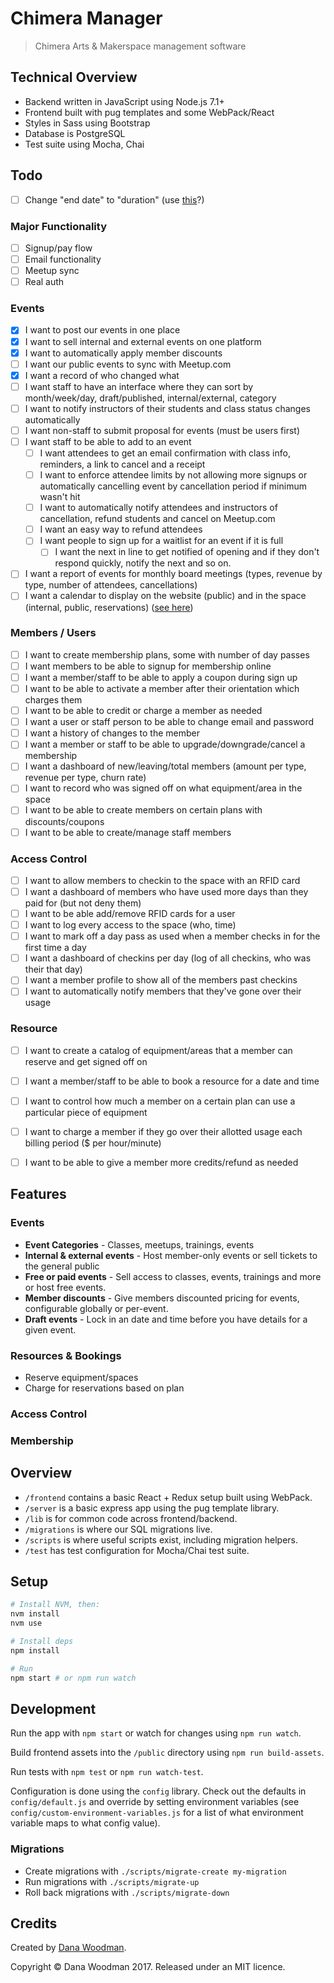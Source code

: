 # Chimera Manager

> Chimera Arts & Makerspace management software

## Technical Overview

- Backend written in JavaScript using Node.js 7.1+
- Frontend built with pug templates and some WebPack/React
- Styles in Sass using Bootstrap
- Database is PostgreSQL
- Test suite using Mocha, Chai


## Todo

- [ ] Change "end date" to "duration" (use [this](https://github.com/koss-lebedev/bootstrap-duration-picker)?)


### Major Functionality

- [ ] Signup/pay flow
- [ ] Email functionality
- [ ] Meetup sync
- [ ] Real auth

### Events

- [x] I want to post our events in one place
- [x] I want to sell internal and external events on one platform
- [x] I want to automatically apply member discounts
- [ ] I want our public events to sync with Meetup.com
- [x] I want a record of who changed what
- [ ] I want staff to have an interface where they can sort by month/week/day, draft/published, internal/external, category
- [ ] I want to notify instructors of their students and class status changes automatically
- [ ] I want non-staff to submit proposal for events (must be users first)
- [ ] I want staff to be able to add to an event
    - [ ] I want attendees to get an email confirmation with class info, reminders, a link to cancel and a receipt
    - [ ] I want to enforce attendee limits by not allowing more signups or automatically cancelling event by cancellation period if minimum wasn't hit
    - [ ] I want to automatically notify attendees and instructors of cancellation, refund students and cancel on Meetup.com
    - [ ] I want an easy way to refund attendees
    - [ ] I want people to sign up for a waitlist for an event if it is full
      - [ ] I want the next in line to get notified of opening and if they don't respond quickly, notify the next and so on.
- [ ] I want a report of events for monthly board meetings (types, revenue by type, number of attendees, cancellations)
- [ ] I want a calendar to display on the website (public) and in the space (internal, public, reservations) ([see here](http://demos.creative-tim.com/fullcalendar))

### Members / Users

- [ ] I want to create membership plans, some with number of day passes
- [ ] I want members to be able to signup for membership online
- [ ] I want a member/staff to be able to apply a coupon during sign up
- [ ] I want to be able to activate a member after their orientation which charges them
- [ ] I want to be able to credit or charge a member as needed
- [ ] I want a user or staff person to be able to change email and password
- [ ] I want a history of changes to the member
- [ ] I want a member or staff to be able to upgrade/downgrade/cancel a membership
- [ ] I want a dashboard of new/leaving/total members (amount per type, revenue per type, churn rate)
- [ ] I want to record who was signed off on what equipment/area in the space 
- [ ] I want to be able to create members on certain plans with discounts/coupons
- [ ] I want to be able to create/manage staff members

### Access Control

- [ ] I want to allow members to checkin to the space with an RFID card
- [ ] I want a dashboard of members who have used more days than they paid for (but not deny them)
- [ ] I want to be able add/remove RFID cards for a user
- [ ] I want to log every access to the space (who, time)
- [ ] I want to mark off a day pass as used when a member checks in for the first time a day
- [ ] I want a dashboard of checkins per day (log of all checkins, who was their that day)
- [ ] I want a member profile to show all of the members past checkins
- [ ] I want to automatically notify members that they've gone over their usage

### Resource

- [ ] I want to create a catalog of equipment/areas that a member can reserve and get signed off on
- [ ] I want a member/staff to be able to book a resource for a date and time
- [ ] I want to control how much a member on a certain plan can use a particular piece of equipment
- [ ] I want to charge a member if they go over their allotted usage each billing period ($ per hour/minute)
- [ ] I want to be able to give a member more credits/refund as needed


## Features

### Events

  - **Event Categories** - Classes, meetups, trainings, events
  - **Internal & external events** - Host member-only events or sell tickets to the general public
  - **Free or paid events** - Sell access to classes, events, trainings and more or host free events.
  - **Member discounts** - Give members discounted pricing for events, configurable globally or per-event.
  - **Draft events** - Lock in an date and time before you have details for a given event.


### Resources & Bookings
  - Reserve equipment/spaces
  - Charge for reservations based on plan

### Access Control

### Membership


## Overview

- `/frontend` contains a basic React + Redux setup built using WebPack.
- `/server` is a basic express app using the pug template library.
- `/lib` is for common code across frontend/backend.
- `/migrations` is where our SQL migrations live.
- `/scripts` is where useful scripts exist, including migration helpers.
- `/test` has test configuration for Mocha/Chai test suite.


## Setup

```bash
# Install NVM, then:
nvm install
nvm use

# Install deps
npm install

# Run
npm start # or npm run watch
```


## Development

Run the app with `npm start` or watch for changes using `npm run watch`.

Build frontend assets into the `/public` directory using `npm run build-assets`.

Run tests with `npm test` or `npm run watch-test`.

Configuration is done using the `config` library. Check out the defaults in `config/default.js` and override by setting environment variables (see `config/custom-environment-variables.js` for a list of what environment variable maps to what config value).


### Migrations

- Create migrations with `./scripts/migrate-create my-migration`
- Run migrations with `./scripts/migrate-up`
- Roll back migrations with `./scripts/migrate-down`


## Credits

Created by [Dana Woodman](http://danawoodman.com).

Copyright &copy; Dana Woodman 2017. Released under an MIT licence.
